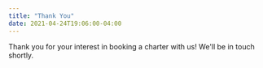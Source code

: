 ```yaml
---
title: "Thank You"
date: 2021-04-24T19:06:00-04:00
---
```


Thank you for your interest in booking a charter with us! We'll be in touch shortly.
